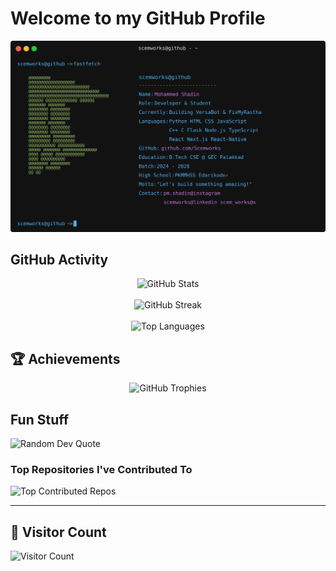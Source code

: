 
# Welcome to my GitHub Profile

<div align="center">
  <img src="./profile-terminal.svg" alt="Terminal Profile" />
</div>



## GitHub Activity
<div align="center">
  <img src="https://github-readme-stats.vercel.app/api?username=Scemworks&theme=tokyonight&hide_border=false&include_all_commits=true&count_private=true" alt="GitHub Stats" />
  <br><br>
  <img src="https://github-readme-streak-stats.herokuapp.com/?user=Scemworks&theme=tokyonight&hide_border=false" alt="GitHub Streak" />
  <br><br>
  <img src="https://github-readme-stats.vercel.app/api/top-langs/?username=Scemworks&theme=tokyonight&hide_border=false&include_all_commits=true&count_private=true&layout=compact" alt="Top Languages" />
</div>

## 🏆 Achievements
<div align="center">
  <img src="https://github-profile-trophy.vercel.app/?username=Scemworks&theme=tokyonight&no-frame=false&no-bg=true&margin-w=4" alt="GitHub Trophies" />
</div>

## Fun Stuff
![Random Dev Quote](https://quotes-github-readme.vercel.app/api?type=horizontal&theme=radical)

### Top Repositories I've Contributed To
![Top Contributed Repos](https://github-contributor-stats.vercel.app/api?username=Scemworks&limit=5&theme=dark&combine_all_yearly_contributions=true)

---
## 👀 Visitor Count

![Visitor Count](https://profile-counter.glitch.me/Scemworks/count.svg)

<!-- Proudly created with GPRM ( https://gprm.itsvg.in ) -->